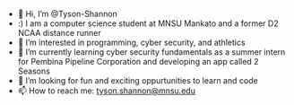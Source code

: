 - 👋 Hi, I’m @Tyson-Shannon
- :) I am a computer science student at MNSU Mankato and a former D2 NCAA distance runner
- 👀 I’m interested in programming, cyber security, and athletics
- 🌱 I’m currently learning cyber security fundamentals as a summer intern for Pembina Pipeline Corporation and developing an app called 2 Seasons
- 💞️ I’m looking for fun and exciting oppurtunities to learn and code
- 📫 How to reach me: tyson.shannon@mnsu.edu

<!---
Tyson-Shannon/Tyson-Shannon is a ✨ special ✨ repository because its `README.md` (this file) appears on your GitHub profile.
You can click the Preview link to take a look at your changes.
--->
